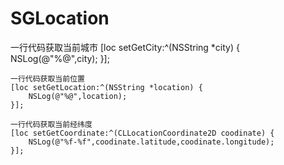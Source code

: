 # SGLocation
一行代码获取当前城市
    [loc setGetCity:^(NSString *city) {
        NSLog(@"%@",city);
    }];
    
    一行代码获取当前位置
    [loc setGetLocation:^(NSString *location) {
        NSLog(@"%@",location);
    }];
    
    一行代码获取当前经纬度
    [loc setGetCoordinate:^(CLLocationCoordinate2D coodinate) {
        NSLog(@"%f-%f",coodinate.latitude,coodinate.longitude);
    }];
